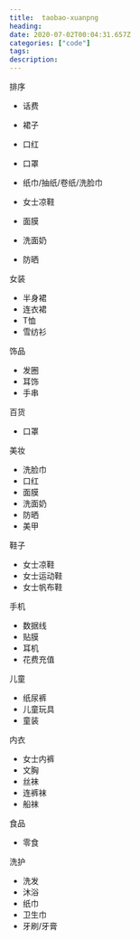 ```yaml
---
title:  taobao-xuanpng
heading:
date: 2020-07-02T00:04:31.657Z
categories: ["code"]
tags: 
description: 
---
```


排序
- 话费
- 裙子
- 口红
- 口罩
- 纸巾/抽纸/卷纸/洗脸巾
- 女士凉鞋

- 面膜
- 洗面奶
- 防晒



女装
- 半身裙
- 连衣裙
- T恤
- 雪纺衫

饰品
- 发圈
- 耳饰
- 手串
  
百货
- 口罩

美妆
- 洗脸巾
- 口红
- 面膜
- 洗面奶
- 防晒
- 美甲

鞋子
- 女士凉鞋
- 女士运动鞋
- 女士帆布鞋

手机
- 数据线
- 贴膜
- 耳机
- 花费充值


儿童
- 纸尿裤
- 儿童玩具
- 童装

内衣
- 女士内裤
- 文胸
- 丝袜
- 连裤袜
- 船袜

食品
- 零食

洗护
- 洗发
- 沐浴
- 纸巾
- 卫生巾
- 牙刷/牙膏














